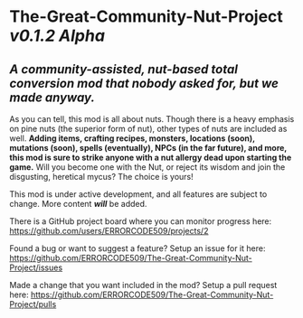 # **The-Great-Community-Nut-Project *v0.1.2 Alpha***
## *A community-assisted, nut-based total conversion mod that nobody asked for, but we made anyway.*
As you can tell, this mod is all about nuts. Though there is a heavy emphasis on pine nuts (the superior form of nut), other types of nuts are included as well. **Adding items, crafting recipes, monsters, locations (soon), mutations (soon), spells (eventually), NPCs (in the far future), and more, this mod is sure to strike anyone with a nut allergy dead upon starting the game.** Will you become one with the Nut, or reject its wisdom and join the disgusting, heretical mycus? The choice is yours!

This mod is under active development, and all features are subject to change. More content ***will*** be added.

There is a GitHub project board where you can monitor progress here: https://github.com/users/ERRORCODE509/projects/2

Found a bug or want to suggest a feature? Setup an issue for it here: https://github.com/ERRORCODE509/The-Great-Community-Nut-Project/issues

Made a change that you want included in the mod? Setup a pull request here: https://github.com/ERRORCODE509/The-Great-Community-Nut-Project/pulls
